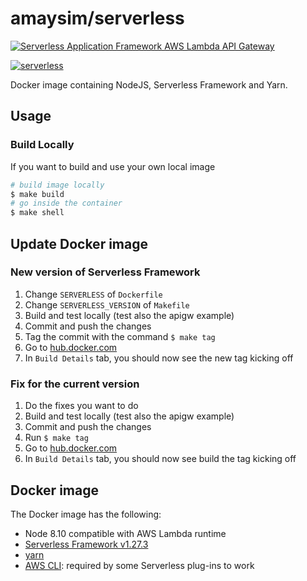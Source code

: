 # amaysim/serverless

[![Serverless Application Framework AWS Lambda API Gateway](./assets/serverless-framework.png)](http://serverless.com)

[![serverless](http://public.serverless.com/badges/v3.svg)](http://www.serverless.com)

Docker image containing NodeJS, Serverless Framework and Yarn.

## Usage

### Build Locally

If you want to build and use your own local image

```bash
# build image locally
$ make build
# go inside the container
$ make shell
```

## Update Docker image

### New version of Serverless Framework

1. Change `SERVERLESS` of `Dockerfile`
2. Change `SERVERLESS_VERSION` of `Makefile`
3. Build and test locally (test also the apigw example)
4. Commit and push the changes
5. Tag the commit with the command `$ make tag`
6. Go to [hub.docker.com](https://hub.docker.com/r/amaysim/serverless/)
7. In `Build Details` tab, you should now see the new tag kicking off

### Fix for the current version

1. Do the fixes you want to do
2. Build and test locally (test also the apigw example)
3. Commit and push the changes
4. Run `$ make tag`
5. Go to [hub.docker.com](https://hub.docker.com/r/amaysim/serverless/)
6. In `Build Details` tab, you should now see build the tag kicking off

Docker image
------------

The Docker image has the following:

- Node 8.10 compatible with AWS Lambda runtime
- [Serverless Framework v1.27.3](https://serverless.com)
- [yarn](https://github.com/yarnpkg/yarn)
- [AWS CLI](https://github.com/aws/aws-cli): required by some Serverless plug-ins to work
